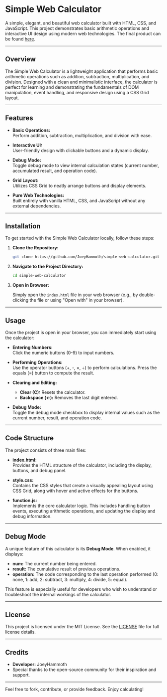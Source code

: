 # Simple Web Calculator

A simple, elegant, and beautiful web calculator built with HTML, CSS, and JavaScript. This project demonstrates basic arithmetic operations and interactive UI design using modern web technologies. The final product can be found [here](https://joeyhammoth.github.io/simple-web-calculator/).

---

## Overview

The Simple Web Calculator is a lightweight application that performs basic arithmetic operations such as addition, subtraction, multiplication, and division. Designed with a clean and minimalistic interface, the calculator is perfect for learning and demonstrating the fundamentals of DOM manipulation, event handling, and responsive design using a CSS Grid layout.

---

## Features

- **Basic Operations:**  
  Perform addition, subtraction, multiplication, and division with ease.

- **Interactive UI:**  
  User-friendly design with clickable buttons and a dynamic display.

- **Debug Mode:**  
  Toggle debug mode to view internal calculation states (current number, accumulated result, and operation code).

- **Grid Layout:**  
  Utilizes CSS Grid to neatly arrange buttons and display elements.

- **Pure Web Technologies:**  
  Built entirely with vanilla HTML, CSS, and JavaScript without any external dependencies.

---

## Installation

To get started with the Simple Web Calculator locally, follow these steps:

1. **Clone the Repository:**

   ```bash
   git clone https://github.com/JoeyHammoth/simple-web-calculator.git
   ```

2. **Navigate to the Project Directory:**

   ```bash
   cd simple-web-calculator
   ```

3. **Open in Browser:**

   Simply open the `index.html` file in your web browser (e.g., by double-clicking the file or using "Open with" in your browser).

---

## Usage

Once the project is open in your browser, you can immediately start using the calculator:

- **Entering Numbers:**  
  Click the numeric buttons (0-9) to input numbers.

- **Performing Operations:**  
  Use the operator buttons (+, -, ×, ÷) to perform calculations. Press the equals (=) button to compute the result.

- **Clearing and Editing:**  
  - **Clear (C):** Resets the calculator.
  - **Backspace (←):** Removes the last digit entered.

- **Debug Mode:**  
  Toggle the debug mode checkbox to display internal values such as the current number, result, and operation code.

---

## Code Structure

The project consists of three main files:

- **index.html:**  
  Provides the HTML structure of the calculator, including the display, buttons, and debug panel.  
  

- **style.css:**  
  Contains the CSS styles that create a visually appealing layout using CSS Grid, along with hover and active effects for the buttons.  
  

- **function.js:**  
  Implements the core calculator logic. This includes handling button events, executing arithmetic operations, and updating the display and debug information.  
  

---

## Debug Mode

A unique feature of this calculator is its **Debug Mode**. When enabled, it displays:

- **num:** The current number being entered.
- **result:** The cumulative result of previous operations.
- **operation:** The code corresponding to the last operation performed (0: none, 1: add, 2: subtract, 3: multiply, 4: divide, 5: equal).

This feature is especially useful for developers who wish to understand or troubleshoot the internal workings of the calculator.

---

## License

This project is licensed under the MIT License. See the [LICENSE](LICENSE) file for full license details.

---

## Credits

- **Developer:** JoeyHammoth
- Special thanks to the open-source community for their inspiration and support.

---

Feel free to fork, contribute, or provide feedback. Enjoy calculating!
